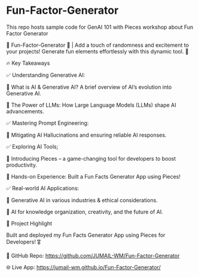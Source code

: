 # Fun-Factor-Generator
This repo hosts sample code for GenAI 101 with Pieces workshop about Fun Factor Generator

🎉 Fun-Factor-Generator 🎲 | Add a touch of randomness and excitement to your projects! Generate fun elements effortlessly with this dynamic tool. 🚀

🔥 Key Takeaways

✅ Understanding Generative AI:

🔹 What is AI & Generative AI? A brief overview of AI’s evolution into Generative AI.

🔹 The Power of LLMs: How Large Language Models (LLMs) shape AI advancements.

✅ Mastering Prompt Engineering:

🔹 Mitigating AI Hallucinations and ensuring reliable AI responses.

✅ Exploring AI Tools;

🔹 Introducing Pieces – a game-changing tool for developers to boost productivity.

🔹 Hands-on Experience: Built a Fun Facts Generator App using Pieces!

✅ Real-world AI Applications:

🔹 Generative AI in various industries & ethical considerations.

🔹 AI for knowledge organization, creativity, and the future of AI.



🚀 Project Highlight

Built and deployed my Fun Facts Generator App using Pieces for Developers! 🎖️

🔗 GitHub Repo: https://github.com/JUMAIL-WM/Fun-Factor-Generator

🌐 Live App: https://jumail-wm.github.io/Fun-Factor-Generator/
